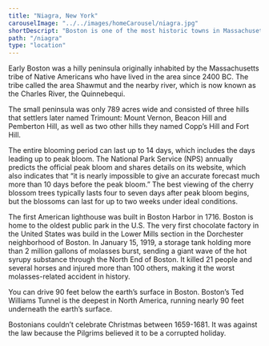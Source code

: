 ```yaml
---
title: "Niagra, New York"
carouselImage: "../../images/homeCarousel/niagra.jpg"
shortDescript: "Boston is one of the most historic towns in Massachusetts. It is considered the birthplace of the American Revolution."
path: "/niagra"
type: "location"
---
```


Early Boston was a hilly peninsula originally inhabited by the Massachusetts tribe of Native Americans who have lived in the area since 2400 BC. The tribe called the area Shawmut and the nearby river, which is now known as the Charles River, the Quinnebequi.

The small peninsula was only 789 acres wide and consisted of three hills that settlers later named Trimount: Mount Vernon, Beacon Hill and Pemberton Hill, as well as two other hills they named Copp’s Hill and Fort Hill.

The entire blooming period can last up to 14 days, which includes the days leading up to peak bloom. The National Park Service (NPS) annually predicts the official peak bloom and shares details on its website, which also indicates that “it is nearly impossible to give an accurate forecast much more than 10 days before the peak bloom.” The best viewing of the cherry blossom trees typically lasts four to seven days after peak bloom begins, but the blossoms can last for up to two weeks under ideal conditions.

The first American lighthouse was built in Boston Harbor in 1716. Boston is home to the oldest public park in the U.S. The very first chocolate factory in the United States was build in the Lower Mills section in the Dorchester neighborhood of Boston. In January 15, 1919, a storage tank holding more than 2 million gallons of molasses burst, sending a giant wave of the hot syrupy substance through the North End of Boston. It killed 21 people and several horses and injured more than 100 others, making it the worst molasses-related accident in history.

You can drive 90 feet below the earth’s surface in Boston. Boston’s Ted Williams Tunnel is the deepest in North America, running nearly 90 feet underneath the earth’s surface.

Bostonians couldn’t celebrate Christmas between 1659-1681. It was against the law because the Pilgrims believed it to be a corrupted holiday.
